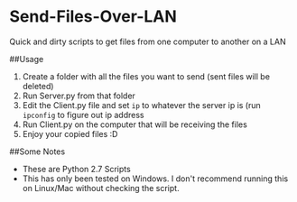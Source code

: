 # Send-Files-Over-LAN
Quick and dirty scripts to get files from one computer to another on a LAN

##Usage

1. Create a folder with all the files you want to send (sent files will be deleted)
2. Run Server.py from that folder
3. Edit the Client.py file and set `ip` to whatever the server ip is (run `ipconfig` to figure out ip address
4. Run Client.py on the computer that will be receiving the files
5. Enjoy your copied files :D

##Some Notes
- These are Python 2.7 Scripts
- This has only been tested on Windows. I don't recommend running this on Linux/Mac without checking the script.
